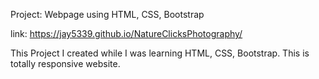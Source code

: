 Project: Webpage using HTML, CSS, Bootstrap

link: https://jay5339.github.io/NatureClicksPhotography/

This Project I created while I was learning HTML, CSS, Bootstrap. This is totally responsive website.


